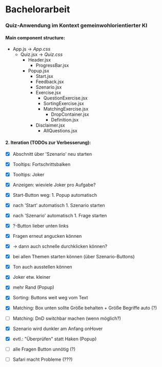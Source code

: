 # Bachelorarbeit

### Quiz-Anwendung im Kontext gemeinwohlorientierter KI

#### Main component structure:

* App.js -> *App.css*
    * Quiz.jsx -> *Quiz.css*
        * Header.jsx
            * ProgressBar.jsx
        * Popup.jsx
            * Start.jsx
            * Feedback.jsx
            * Szenario.jsx
            * Exercise.jsx
                * QuestionExercise.jsx
                * SortingExercise.jsx
                * MatchingExercise.jsx
                    * DropContainer.jsx
                    * Definition.jsx
            * Disclaimer.jsx
                * AllQuestions.jsx


#### 2. Iteration (TODOs zur Verbesserung):

* [x] Abschnitt über 'Szenario' neu starten
* [x] Tooltips: Fortschrittsbalken
* [x] Tooltips: Joker
* [x] Anzeigen: wieviele Joker pro Aufgabe?
* [x] Start-Button weg: 1. Popup automatisch
* [x] nach 'Start' automatisch 1. Szenario starten
* [x] nach 'Szenario' automatisch 1. Frage starten
* [x] ?-Button lieber unten links
* [x] Fragen erneut angucken können
* [x] -> dann auch schnelle durchklicken können?
* [x] bei allen Themen starten können (über Szenario-Buttons)
* [x] Ton auch ausstellen können
* [x] Joker etw. kleiner
* [x] mehr Rand (Popup)
* [x] Sorting: Buttons weit weg vom Text
* [x] Matching: Box unten sollte Größe behalten + Größe Begriffe auto (?)
* [ ] Matching: DnD switchbar machen (wenn möglich?)
* [x] Szenario wird dunkler am Anfang onHover
  
* [x] evtl.: "Überprüfen" statt Haken (Popup)
* [ ] alle Fragen Button unnötig (?)
* [ ] Safari macht Probleme (???)
